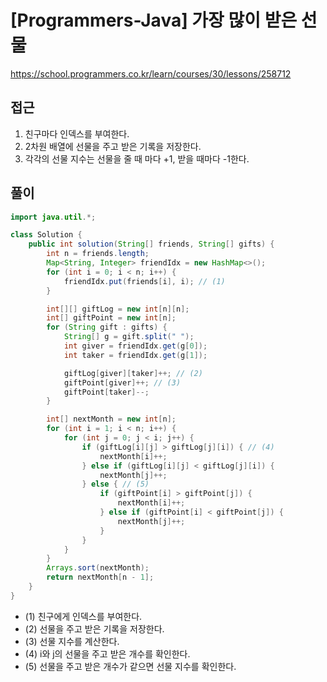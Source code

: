 [Programmers-Java] 가장 많이 받은 선물
=
<https://school.programmers.co.kr/learn/courses/30/lessons/258712>


접근
--


1. 친구마다 인덱스를 부여한다.
2. 2차원 배열에 선물을 주고 받은 기록을 저장한다.
3. 각각의 선물 지수는 선물을 줄 때 마다 +1, 받을 때마다 -1한다.


풀이
--



```java
import java.util.*;

class Solution {
    public int solution(String[] friends, String[] gifts) {
        int n = friends.length;
        Map<String, Integer> friendIdx = new HashMap<>();
        for (int i = 0; i < n; i++) {
            friendIdx.put(friends[i], i); // (1)
        }

        int[][] giftLog = new int[n][n];
        int[] giftPoint = new int[n];
        for (String gift : gifts) {
            String[] g = gift.split(" ");
            int giver = friendIdx.get(g[0]);
            int taker = friendIdx.get(g[1]);

            giftLog[giver][taker]++; // (2)
            giftPoint[giver]++; // (3)
            giftPoint[taker]--;
        }

        int[] nextMonth = new int[n];
        for (int i = 1; i < n; i++) {
            for (int j = 0; j < i; j++) {
                if (giftLog[i][j] > giftLog[j][i]) { // (4)
                    nextMonth[i]++;
                } else if (giftLog[i][j] < giftLog[j][i]) {
                    nextMonth[j]++;
                } else { // (5)
                    if (giftPoint[i] > giftPoint[j]) {
                        nextMonth[i]++;
                    } else if (giftPoint[i] < giftPoint[j]) {
                        nextMonth[j]++;
                    }
                }
            }
        }
        Arrays.sort(nextMonth);
        return nextMonth[n - 1];
    }
}
```


* (1) 친구에게 인덱스를 부여한다.
* (2) 선물을 주고 받은 기록을 저장한다.
* (3) 선물 지수를 계산한다.
* (4) i와 j의 선물을 주고 받은 개수를 확인한다.
* (5) 선물을 주고 받은 개수가 같으면 선물 지수를 확인한다.
